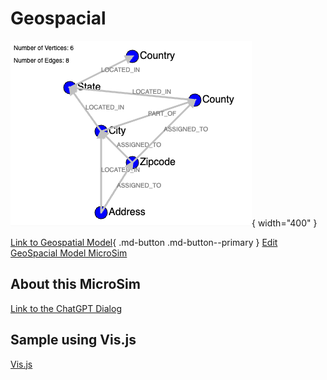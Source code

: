 # Geospacial

![Image Name](./geospatial.png){ width="400" }


[Link to Geospatial Model](./geospatial.html){ .md-button .md-button--primary }
[Edit GeoSpacial Model MicroSim](https://editor.p5js.org/dmccreary/sketches/6NfvxKZ_D)

## About this MicroSim

[Link to the ChatGPT Dialog](https://chat.openai.com/c/847dd95d-919c-4fc1-a317-1fdac2926f71)

## Sample using Vis.js

[Vis.js](./vis.html)